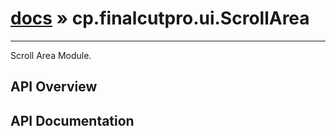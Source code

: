 # [docs](index.md) » cp.finalcutpro.ui.ScrollArea
---

Scroll Area Module.

## API Overview

## API Documentation

